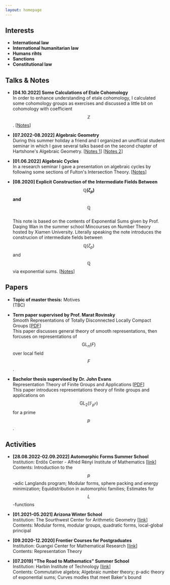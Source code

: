 ```yaml
---
layout: homepage
---
```

<script src="https://cdn.mathjax.org/mathjax/latest/MathJax.js?config=TeX-AMS-MML_HTMLorMML" type="text/javascript"></script>

## Interests

- **International law**
- **International humanitarian law**
- **Humans rihts**
- **Sanctions**
- **Constitutional law**


## Talks & Notes
- **[04.10.2022] Some Calculations of Etale Cohomology**
  <br>
   In order to enhance understanding of etale cohomology, I calculated some cohomology groups as exercises and discussed a little bit on cohomology with coefficient $$\mathbb{Z}$$. [<a href="PDF-Personal Web/etale.pdf">Notes</a>]
- **[07.2022-08.2022] Algebraic Geometry**
  <br>
  During this summer holiday a friend and I organized an unofficial student seminar in which I gave several talks based on the second chapter of Hartshone's Algebraic Geometry. [<a href="PDF-Personal Web/ag-seminar-1-13.pdf">Notes 1</a>] [<a href="PDF-Personal Web/ag-seminar-14-29.pdf">Notes 2</a>]
  
- **[01.06.2022] Algebraic Cycles**
  <br>
  In a research seminar I gave a presentation on algebraic cycles by following some sections of Fulton's Intersection Theory. [<a href="PDF-Personal Web/algebraic cycles.pdf">Notes</a>]
  
- **[08.2020] Explicit Construction of the Intermediate Fields Between $$\mathbb{Q}(\zeta_p)$$ and $$\mathbb{Q}$$**
  <br>
  This note is based on the contents of Exponential Sums given by Prof. Daqing Wan in the summer school Mincourses on Number Theory hosted by Xiamen University. Literally speaking the note introduces the construcion of intermediate fields between $$\mathbb{Q}(\zeta_p)$$ and $$\mathbb{Q}$$ via exponential sums. [<a href="PDF-Personal Web/work.pdf">Notes</a>]



## Papers

- **Topic of master thesis:** Motives
  <br>
  (TBC)

- **Term paper supervised by Prof. Marat Rovinsky**
  <br>
  Smooth Representations of Totally Disconnected Locally Compact Groups [<a href="combinepdf.pdf">PDF</a>]
  <br>
  This paper discusses general theory of smooth representations, then forcuses on representations of $$\mathrm{GL}_n(F)$$ over local field $$F$$.
  
- **Bachelor thesis supervised by Dr. John Evans**
  <br>
  Representation Theory of Finite Groups and Applications [<a href="MA3PRO_report2020-21.pdf">PDF</a>]
  <br> This paper introduces representations theory of finite groups and applications on $$\mathrm{GL_2}(\mathbb{F}_{p^n})$$ for a prime $$p$$.
  
  
## Activities
 
 - **[28.08.2022-02.09.2022] Automorphic Forms Summer School**
   <br>
   Institution: Erdős Center - Alfréd Rényi Institute of Mathematics [[link](https://erdoscenter.renyi.hu/)]
   <br>
   Contents: Introduction to the $$p$$-adic Langlands program; Modular forms, sphere packing and energy minimization; Equidistribution in automorphic families; Estimates for $$L$$-functions
   
- **[01.2021-05.2021] Arizona Winter School**
  <br>
  Institution: The Sourthwest Center for Arithmetic Geometry [[link](https://swc-math.github.io/misc/aboutSWC/index.html)]
  <br>
  Contents: Modular forms, modular groups, quadratic forms, local-global principal
  
- **[09.2020-12.2020] Frontier Courses for Postgraduates**
  <br>
  Institution: Guangxi Center for Mathematical Research [[link](https://gxcmr.gxu.edu.cn/english.htm)]
  <br>
  Contents: Representation Theory
  
- **[07.2019] "The Road to Mathematics" Summer School**
  <br>
  Institution: Harbin Institute of Technology [[link](http://en.hit.edu.cn/)]
  <br>
  Contents: Commutative algebra; Algebraic number theory; p-adic theory of exponential sums; Curves modles that meet Baker's bound
  
